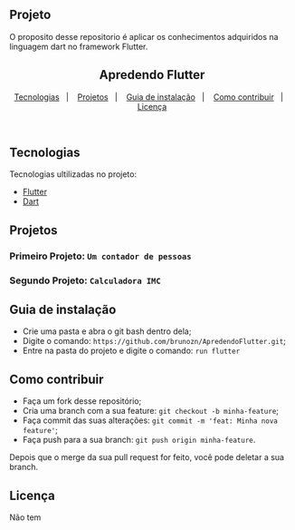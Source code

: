 ## Projeto

O proposito desse repositorio é aplicar os conhecimentos adquiridos na linguagem dart no framework Flutter. 

<h2 align="center">Apredendo Flutter</h2>


<p align="center">
  <a href="#tecnologias">Tecnologias</a>&nbsp;&nbsp;&nbsp;|&nbsp;&nbsp;&nbsp;
  <a href="#projetos">Projetos</a>&nbsp;&nbsp;&nbsp;|&nbsp;&nbsp;&nbsp;
  <a href="#guia-de-instalação">Guia de instalação</a>&nbsp;&nbsp;&nbsp;|&nbsp;&nbsp;&nbsp;
  <a href="#como-contribuir">Como contribuir</a>&nbsp;&nbsp;&nbsp;|&nbsp;&nbsp;&nbsp;
  <a href="#licença">Licença</a>
</p>

<br>

## Tecnologias

Tecnologias ultilizadas no projeto:

- [Flutter](https://flutter.dev/)
- [Dart](https://dart.dev/)


## Projetos

### Primeiro Projeto: `Um contador de pessoas`
### Segundo Projeto: `Calculadora IMC`

##  Guia de instalação


- Crie uma pasta e abra o git bash dentro dela;
- Digite o comando: `https://github.com/brunozn/ApredendoFlutter.git`;
- Entre na pasta do projeto e digite o comando: `run flutter`


## Como contribuir

- Faça um fork desse repositório;
- Cria uma branch com a sua feature: `git checkout -b minha-feature`;
- Faça commit das suas alterações: `git commit -m 'feat: Minha nova feature'`;
- Faça push para a sua branch: `git push origin minha-feature`.

Depois que o merge da sua pull request for feito, você pode deletar a sua branch.

## Licença
Não tem